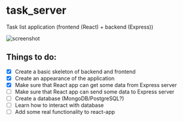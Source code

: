 # task_server
Task list application (frontend (React) + backend (Express))

![screenshot](https://i.imgur.com/DxlSqCm.png)

## Things to do:
- [x] Create a basic skeleton of backend and frontend
- [x] Create an appearance of the application
- [x] Make sure that React app can get some data from Express server
- [ ] Make sure that React app can send some data to Express server
- [ ] Create a database (MongoDB/PostgreSQL?)
- [ ] Learn how to interact with database
- [ ] Add some real functionality to react-app